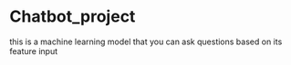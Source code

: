 # Chatbot_project
this is a machine learning model that you can ask questions based on its feature input
